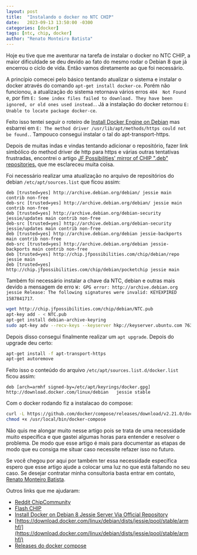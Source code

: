 ```yaml
---
layout: post
title:  "Instalando o docker no NTC CHIP"
date:   2023-09-13 13:50:00 -0300
categories: [docker]
tags: [ntc, chip, docker]
author: "Renato Monteiro Batista"
---
```

Hoje eu tive que me aventurar na tarefa de instalar o docker no NTC CHIP, a maior dificuldade se deu devido ao fato do mesmo rodar o Debian 8 que já encerrou o ciclo de vida. Então vamos diretamente ao que foi necessário.

A princípio comecei pelo básico tentando atualizar o sistema e instalar o docker através do comando `apt-get install docker-ce`. Porém não funcionou, a atualização do sistema retornava vários erros `404  Not Found` e, por fim `E: Some index files failed to download. They have been ignored, or old ones used instead.`. Já a instalação do docker retornou `E: Unable to locate package docker-ce`.

Feito isso tentei seguir o roteiro de [Install Docker Engine on Debian](https://docs.docker.com/engine/install/debian/#install-using-the-repository) mas esbarrei em `E: The method driver /usr/lib/apt/methods/https could not be found.`. Tampouco consegui instalar o tal do apt-transport-https.

Depois de muitas indas e vindas tentando adicionar o repositório, fazer link simbólico do method driver de http para https e várias outras tentativas frustradas, encontrei o artigo [JF Possibilities' mirror of CHIP ".deb" repositories.](http://chip.jfpossibilities.com/chip/debian/) que me esclareceu muita coisa.

Foi necessário realizar uma atualização no arquivo de repositórios do debian `/etc/apt/sources.list` que ficou assim:

```
deb [trusted=yes] http://archive.debian.org/debian/ jessie main contrib non-free
deb-src [trusted=yes] http://archive.debian.org/debian/ jessie main contrib non-free
deb [trusted=yes] http://archive.debian.org/debian-security jessie/updates main contrib non-free
deb-src [trusted=yes] http://archive.debian.org/debian-security jessie/updates main contrib non-free
deb [trusted=yes] http://archive.debian.org/debian jessie-backports main contrib non-free
deb-src [trusted=yes] http://archive.debian.org/debian jessie-backports main contrib non-free
deb [trusted=yes] http://chip.jfpossibilities.com/chip/debian/repo jessie main
deb [trusted=yes] http://chip.jfpossibilities.com/chip/debian/pocketchip jessie main
```

Também foi necessário instalar a chave da NTC, debian e outras mais devido a mensagem de erro `W: GPG error: http://archive.debian.org jessie Release: The following signatures were invalid: KEYEXPIRED 1587841717`.

```bash
wget http://chip.jfpossibilities.com/chip/debian/NTC.pub
apt-key add - < NTC.pub
apt-get install debian-archive-keyring
sudo apt-key adv --recv-keys --keyserver hkp://keyserver.ubuntu.com 7638D0442B90D010
```

Depois disso consegui finalmente realizar um `apt upgrade`. Depois do upgrade deu certo:

```bash
apt-get install -f apt-transport-https
apt-get autoremove
```

Feito isso o conteúdo do arquivo `/etc/apt/sources.list.d/docker.list` ficou assim:

```
deb [arch=armhf signed-by=/etc/apt/keyrings/docker.gpg] http://download.docker.com/linux/debian   jessie stable
```

Com o docker rodando fiz a instalacao do compose:

```bash
curl -L https://github.com/docker/compose/releases/download/v2.21.0/docker-compose-linux-armv7 > /usr/local/bin/docker-compose
chmod +x /usr/local/bin/docker-compose
```

Não quis me alongar muito nesse artigo pois se trata de uma necessidade muito específica e que gastei algumas horas para entender e resolver o problema. De modo que esse artigo é mais para documentar as etapas de modo que eu consiga me situar caso necessite refazer isso no futuro.

Se você chegou por aqui por também ter essa necessidade específica espero que esse artigo ajude a colocar uma luz no que está faltando no seu caso. Se desejar contratar minha consultoria basta entrar em contato, [Renato Monteiro Batista](http://renato.ovh).

Outros links que me ajudaram:
- [Reddit ChipCommunity](https://www.reddit.com/r/ChipCommunity/comments/16hdhwg/sourceslist/)
- [Flash CHIP](https://github.com/Thore-Krug/Flash-CHIP)
- [Install Docker on Debian 8 Jessie Server Via Official Repository](https://www.linuxbabe.com/linux-server/install-docker-on-debian-8-jessie-server)
- [https://download.docker.com/linux/debian/dists/jessie/pool/stable/armhf/](https://download.docker.com/linux/debian/dists/jessie/pool/stable/armhf/)
- [Releases do docker compose](https://github.com/docker/compose/releases/)